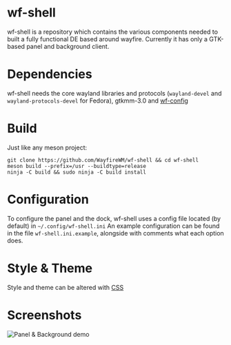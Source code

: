 # wf-shell

wf-shell is a repository which contains the various components needed to built a fully functional DE based around wayfire.
Currently it has only a GTK-based panel and background client.

# Dependencies

wf-shell needs the core wayland libraries and protocols (`wayland-devel` and `wayland-protocols-devel` for Fedora), gtkmm-3.0 and [wf-config](https://github.com/WayfireWM/wf-config)

# Build

Just like any meson project:
```
git clone https://github.com/WayfireWM/wf-shell && cd wf-shell
meson build --prefix=/usr --buildtype=release
ninja -C build && sudo ninja -C build install
```

# Configuration

To configure the panel and the dock, wf-shell uses a config file located (by default) in `~/.config/wf-shell.ini`
An example configuration can be found in the file `wf-shell.ini.example`, alongside with comments what each option does.

# Style & Theme

Style and theme can be altered with [CSS](/data/css/)

# Screenshots

![Panel & Background demo](/screenshot.png)
